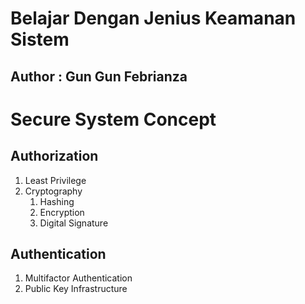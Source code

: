 # Belajar Dengan Jenius Keamanan Sistem

## Author : Gun Gun Febrianza



# Secure System Concept

## Authorization

1. Least Privilege
2. Cryptography
   1. Hashing
   2. Encryption
   3. Digital Signature

## Authentication

1. Multifactor Authentication
2. Public Key Infrastructure



